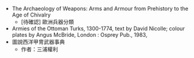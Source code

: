 * The Archaeology of Weapons: Arms and Armour from Prehistory to the Age of Chivalry
	* [待確認] 歐洲兵器分類
* Armies of the Ottoman Turks, 1300-1774, text by David Nicolle; colour plates by Angus McBride, London : Osprey Pub., 1983,
* 圖說西洋甲冑武器事典
	* 作者：三浦權利
